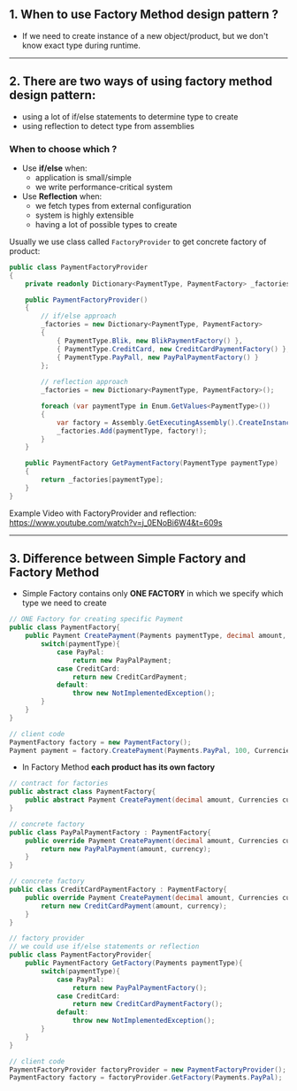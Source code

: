 ## 1. When to use Factory Method design pattern ?

- If we need to create instance of a new object/product, but we don't know exact type during runtime. 
---
## 2. There are two ways of using factory method design pattern:
- using a lot of if/else statements to determine type to create
- using reflection to detect type from assemblies
### When to choose which ?
- Use **if/else** when:
  - application is small/simple
  - we write performance-critical system
- Use **Reflection** when:
  - we fetch types from external configuration
  - system is highly extensible
  - having a lot of possible types to create

Usually we use class called ``FactoryProvider`` to get concrete factory of product:

```C#
public class PaymentFactoryProvider
{
    private readonly Dictionary<PaymentType, PaymentFactory> _factories;

    public PaymentFactoryProvider()
    {
        // if/else approach
        _factories = new Dictionary<PaymentType, PaymentFactory>
        {
            { PaymentType.Blik, new BlikPaymentFactory() },
            { PaymentType.CreditCard, new CreditCardPaymentFactory() },
            { PaymentType.PayPall, new PayPalPaymentFactory() }
        };
        
        // reflection approach
        _factories = new Dictionary<PaymentType, PaymentFactory>();

        foreach (var paymentType in Enum.GetValues<PaymentType>())
        {
            var factory = Assembly.GetExecutingAssembly().CreateInstance($"FactoryMethod.Factories.{paymentType}PaymentFactory") as PaymentFactory;
            _factories.Add(paymentType, factory!);
        }
    }

    public PaymentFactory GetPaymentFactory(PaymentType paymentType)
    {
        return _factories[paymentType];
    }
}
```

Example Video with FactoryProvider and reflection: https://www.youtube.com/watch?v=j_0ENoBi6W4&t=609s

---
## 3. Difference between Simple Factory and Factory Method
- Simple Factory contains only **ONE FACTORY** in which we specify which type we need to create
```C#
// ONE Factory for creating specific Payment
public class PaymentFactory{
    public Payment CreatePayment(Payments paymentType, decimal amount, Currencies currency){
        switch(paymentType){
            case PayPal:
                return new PayPalPayment;
            case CreditCard:
                return new CreditCardPayment;
            default:
                throw new NotImplementedException();
        }
    }
}

// client code
PaymentFactory factory = new PaymentFactory();
Payment payment = factory.CreatePayment(Payments.PayPal, 100, Currencies.USD);
```

- In Factory Method **each product has its own factory**
``` C#
// contract for factories
public abstract class PaymentFactory{
    public abstract Payment CreatePayment(decimal amount, Currencies currency);
}

// concrete factory
public class PayPalPaymentFactory : PaymentFactory{
    public override Payment CreatePayment(decimal amount, Currencies currency){
        return new PayPalPayment(amount, currency);
    }
}

// concrete factory
public class CreditCardPaymentFactory : PaymentFactory{
    public override Payment CreatePayment(decimal amount, Currencies currency){
        return new CreditCardPayment(amount, currency);
    }
}

// factory provider
// we could use if/else statements or reflection
public class PaymentFactoryProvider{
    public PaymentFactory GetFactory(Payments paymentType){
        switch(paymentType){
            case PayPal:
                return new PayPalPaymentFactory();
            case CreditCard:
                return new CreditCardPaymentFactory();
            default:
                throw new NotImplementedException();
        }
    }
}

// client code
PaymentFactoryProvider factoryProvider = new PaymentFactoryProvider();
PaymentFactory factory = factoryProvider.GetFactory(Payments.PayPal);
```